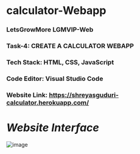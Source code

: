 # calculator-Webapp
### LetsGrowMore LGMVIP-Web

### **Task-4:** CREATE A CALCULATOR WEBAPP

### **Tech Stack:** HTML, CSS, JavaScript

### **Code Editor:** Visual Studio Code

### **Website Link:** https://shreyasguduri-calculator.herokuapp.com/

# *Website Interface*

![image](https://user-images.githubusercontent.com/91691592/167637204-81a17414-663b-49aa-b88d-70cbbaa460a0.png)

